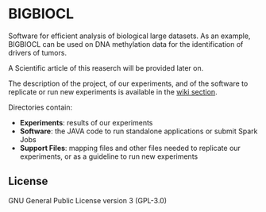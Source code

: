 # BIGBIOCL
Software for efficient analysis of biological large datasets. As an example, BIGBIOCL can be used on DNA methylation data for the identification of drivers of tumors.
  
A Scientific article of this reaserch will be provided later on.
  
The description of the project, of our experiments, and of the software to replicate or run new experiments is available in the [wiki section](https://github.com/fcproj/BIGBIOCL/wiki).
  
Directories contain:
* __Experiments__: results of our experiments
* __Software__: the JAVA code to run standalone applications or submit Spark Jobs
* __Support Files__: mapping files and other files needed to replicate our experiments, or as a guideline to run new experiments
  
## License

GNU General Public License version 3 (GPL-3.0)
